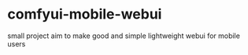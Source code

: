 # comfyui-mobile-webui
small project aim to make good and simple lightweight webui for mobile users 
